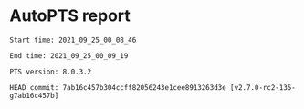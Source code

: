 # AutoPTS report

    Start time: 2021_09_25_00_08_46

    End time: 2021_09_25_00_09_19

    PTS version: 8.0.3.2

    HEAD commit: 7ab16c457b304ccff82056243e1cee8913263d3e [v2.7.0-rc2-135-g7ab16c457b]
    